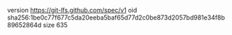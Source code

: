 version https://git-lfs.github.com/spec/v1
oid sha256:1be0c77f677c5da20eeba5baf65d77d2c0be873d2057bd981e34f8b89652864d
size 635
